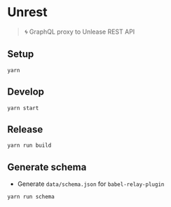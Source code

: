 # Unrest

> 🌀  GraphQL proxy to Unlease REST API

## Setup

```
yarn
```

## Develop

```
yarn start
```

## Release

```
yarn run build
```

## Generate schema

* Generate `data/schema.json` for `babel-relay-plugin`
```
yarn run schema
```
